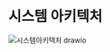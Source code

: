 # 시스템 아키텍처
![시스템아키텍처 drawio](https://github.com/user-attachments/assets/53be214e-bfd5-4a3d-83e4-88fb1f4b013e)
